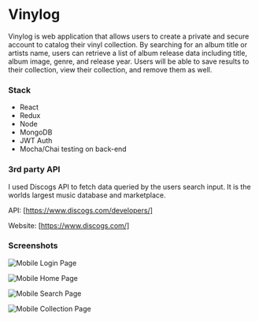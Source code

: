# Vinylog

Vinylog is web application that allows users to create a private and secure account to catalog their vinyl collection. By searching for an album title or artists name, users can retrieve a list of album release data including title, album image, genre, and release year. Users will be able to save results to their collection, view their collection, and remove them as well. 

### Stack
-	React
-	Redux
-	Node
-	MongoDB
-	JWT Auth
-	Mocha/Chai testing on back-end

### 3rd party API
I used Discogs API to fetch data queried by the users search input. It is the worlds largest music database and marketplace.

API: [https://www.discogs.com/developers/]

Website: [https://www.discogs.com/]

### Screenshots

![Mobile Login Page](https://github.com/thinkful-ei21/mike_vinylog_client/tree/master/src/assets/images/mobile-login_s.png?raw=true "Mobile Login Page")

![Mobile Home Page](https://github.com/thinkful-ei21/mike_vinylog_client/blob/master/src/assets/images/mobile-home_s.png?raw=true "Mobile Home Page")

![Mobile Search Page](https://github.com/thinkful-ei21/mike_vinylog_client/tree/master/src/assets/images/mobile-search_s.png?raw=true "Mobile Search Page")

![Mobile Collection Page](https://github.com/thinkful-ei21/mike_vinylog_client/tree/master/src/assets/images/mobile-collection_s.png?raw=true "Mobile Collection Page")